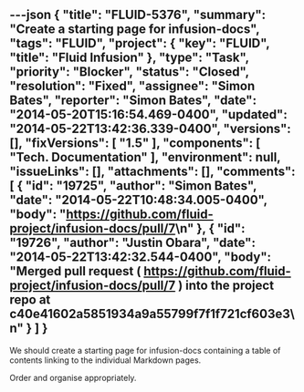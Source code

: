 ---json
{
  "title": "FLUID-5376",
  "summary": "Create a starting page for infusion-docs",
  "tags": "FLUID",
  "project": {
    "key": "FLUID",
    "title": "Fluid Infusion"
  },
  "type": "Task",
  "priority": "Blocker",
  "status": "Closed",
  "resolution": "Fixed",
  "assignee": "Simon Bates",
  "reporter": "Simon Bates",
  "date": "2014-05-20T15:16:54.469-0400",
  "updated": "2014-05-22T13:42:36.339-0400",
  "versions": [],
  "fixVersions": [
    "1.5"
  ],
  "components": [
    "Tech. Documentation"
  ],
  "environment": null,
  "issueLinks": [],
  "attachments": [],
  "comments": [
    {
      "id": "19725",
      "author": "Simon Bates",
      "date": "2014-05-22T10:48:34.005-0400",
      "body": "<https://github.com/fluid-project/infusion-docs/pull/7>\n"
    },
    {
      "id": "19726",
      "author": "Justin Obara",
      "date": "2014-05-22T13:42:32.544-0400",
      "body": "Merged pull request ( <https://github.com/fluid-project/infusion-docs/pull/7> ) into the project repo at c40e41602a5851934a9a55799f7f1f721cf603e3\n"
    }
  ]
}
---
We should create a starting page for infusion-docs containing a table of contents linking to the individual Markdown pages.

Order and organise appropriately.

        